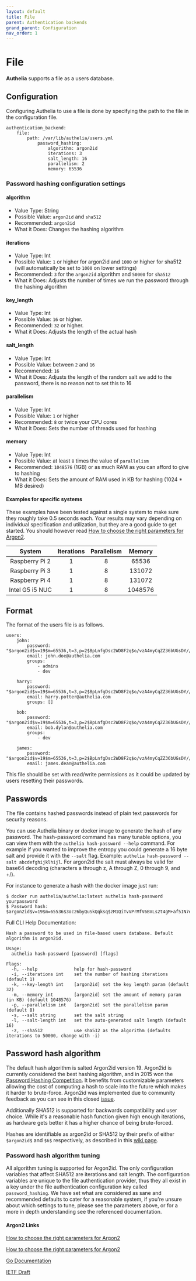 ```yaml
---
layout: default
title: File
parent: Authentication backends
grand_parent: Configuration
nav_order: 1
---
```


# File

**Authelia** supports a file as a users database.

## Configuration

Configuring Authelia to use a file is done by specifying the path to the
file in the configuration file.

    authentication_backend:
        file:
            path: /var/lib/authelia/users.yml
                password_hashing:
                    algorithm: argon2id
                    iterations: 3
                    salt_length: 16
                    parallelism: 2
                    memory: ‭65536‬


### Password hashing configuration settings

 #### algorithm
 - Value Type: String
 - Possible Value: `argon2id` and `sha512`
 - Recommended: `argon2id`
 - What it Does: Changes the hashing algorithm
 
 #### iterations
   - Value Type: Int
   - Possible Value: `1` or higher for argon2id and `1000` or higher for sha512 
   (will automatically be set to `1000` on lower settings)
   - Recommended: `3` for the `argon2id` algorithm and `50000` for `sha512`
   - What it Does: Adjusts the number of times we run the password through the hashing algorithm
 
 #### key_length
 - Value Type: Int
 - Possible Value: `16` or higher.
 - Recommended: `32` or higher.
 - What it Does: Adjusts the length of the actual hash
 
 #### salt_length
  - Value Type: Int
  - Possible Value: between `2` and `16`
  - Recommended: `16`
  - What it Does: Adjusts the length of the random salt we add to the password, there
   is no reason not to set this to 16
 
 #### parallelism
 - Value Type: Int
 - Possible Value: `1` or higher
 - Recommended: `8` or twice your CPU cores
 - What it Does: Sets the number of threads used for hashing
 
 #### memory
 - Value Type: Int
 - Possible Value: at least `8` times the value of `parallelism`
 - Recommended: `1048576‬‬` (1GB) or as much RAM as you can afford to give to hashing
 - What it Does: Sets the amount of RAM used in KB for hashing (1024 * MB desired)
 
 
#### Examples for specific systems

These examples have been tested against a single system to make sure they roughly take 
0.5 seconds each. Your results may vary depending on individual specification and
utilization, but they are a good guide to get started. You should however read
[How to choose the right parameters for Argon2].

|    System     |Iterations|Parallelism|Memory |
|:------------: |:--------:|:---------:|:-----:|
|Raspberry Pi 2 |    1     |     8     |‭65536‬  |
|Raspberry Pi 3 |    1     |     8     |‭131072 |
|Raspberry Pi 4 |    1     |     8     |‭‭131072 |
|Intel G5 i5 NUC|    1     |     8     |1048576‬‬|


## Format

The format of the users file is as follows.

    users:
        john:
            password: "$argon2id$v=19$m=65536,t=3,p=2$BpLnfgDsc2WD8F2q$o/vzA4myCqZZ36bUGsDY//8mKUYNZZaR0t4MFFSs+iM"
            email: john.doe@authelia.com
            groups:
                - admins
                - dev

        harry:
            password: "$argon2id$v=19$m=65536,t=3,p=2$BpLnfgDsc2WD8F2q$o/vzA4myCqZZ36bUGsDY//8mKUYNZZaR0t4MFFSs+iM"
            email: harry.potter@authelia.com
            groups: []

        bob:
            password: "$argon2id$v=19$m=65536,t=3,p=2$BpLnfgDsc2WD8F2q$o/vzA4myCqZZ36bUGsDY//8mKUYNZZaR0t4MFFSs+iM"
            email: bob.dylan@authelia.com
            groups:
                - dev

        james:
            password: "$argon2id$v=19$m=65536,t=3,p=2$BpLnfgDsc2WD8F2q$o/vzA4myCqZZ36bUGsDY//8mKUYNZZaR0t4MFFSs+iM"
            email: james.dean@authelia.com


This file should be set with read/write permissions as it could be updated by users
resetting their passwords.
 
## Passwords

The file contains hashed passwords instead of plain text passwords for security reasons.

You can use Authelia binary or docker image to generate the hash of any password. The 
hash-password command has many tunable options, you can view them with the 
`authelia hash-password --help` command. For example if you wanted to improve the entropy
you could generate a 16 byte salt and provide it with the `--salt` flag. 
Example: `authelia hash-password --salt abcdefghijklhijl`. For argon2id the salt must 
always be valid for base64 decoding (characters a through z, A through Z, 0 through 9, and +/).

For instance to generate a hash with the docker image just run:

    $ docker run authelia/authelia:latest authelia hash-password yourpassword
    $ Password hash: $argon2id$v=19$m=65536$3oc26byQuSkQqksq$zM1QiTvVPrMfV6BVLs2t4gM+af5IN7euO0VB6+Q8ZFs

Full CLI Help Documentation:

```
Hash a password to be used in file-based users database. Default algorithm is argon2id.

Usage:
  authelia hash-password [password] [flags]

Flags:
  -h, --help              help for hash-password
  -i, --iterations int    set the number of hashing iterations (default 1)
  -k, --key-length int    [argon2id] set the key length param (default 32)
  -m, --memory int        [argon2id] set the amount of memory param (in KB) (default 1048576‬‬)
  -p, --parallelism int   [argon2id] set the parallelism param (default 8)
  -s, --salt string       set the salt string
  -l, --salt-length int   set the auto-generated salt length (default 16)
  -z, --sha512            use sha512 as the algorithm (defaults iterations to 50000, change with -i)
```

## Password hash algorithm
The default hash algorithm is salted Argon2id version 19. Argon2id is currently considered 
the best hashing algorithm, and in 2015 won the 
[Password Hashing Competition](https://en.wikipedia.org/wiki/Password_Hashing_Competition).
It benefits from customizable parameters allowing the cost of computing a hash to scale 
into the future which makes it harder to brute-force. Argon2id was implemented due to community 
feedback as you can see in this closed [issue](https://github.com/authelia/authelia/issues/577).

Additionally SHA512 is supported for backwards compatibility and user choice. While it's a reasonable
hash function given high enough iterations, as hardware gets better it has a higher chance of being 
brute-forced.

Hashes are identifiable as argon2id or SHA512 by their prefix of either `$argon2id$` and `$6$` 
respectively,  as described in this [wiki page](https://en.wikipedia.org/wiki/Crypt_(C)).
 
 ### Password hash algorithm tuning
 
 All algorithm tuning is supported for Argon2id. The only configuration variables that affect 
 SHA512 are iterations and salt length. The configuration variables are unique to the file
 authentication provider, thus they all exist in a key under the file authentication configuration
 key called `password_hashing`. We have set what are considered as sane and recommended defaults
 to cater for a reasonable system, if you're unsure about which settings to tune, please see the 
 parameters above, or for a more in depth understanding see the referenced documentation.
 
 #### Argon2 Links
 [How to choose the right parameters for Argon2]
 
 [How to choose the right parameters for Argon2](https://www.twelve21.io/how-to-choose-the-right-parameters-for-argon2/)
 
 [Go Documentation](https://godoc.org/golang.org/x/crypto/argon2)
 
 [IETF Draft](https://tools.ietf.org/id/draft-irtf-cfrg-argon2-09.html)
 
 
[How to choose the right parameters for Argon2]: https://www.twelve21.io/how-to-choose-the-right-parameters-for-argon2/